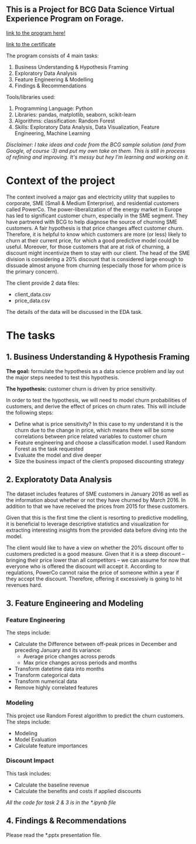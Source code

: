 ## This is a Project for BCG Data Science Virtual Experience Program on Forage.

[link to the program here!](https://www.theforage.com/virtual-internships/Tcz8gTtprzAS4xSoK?ref=dDsCRiLXErJmXtsZq)

[link to the certificate](https://forage-uploads-prod.s3.amazonaws.com/completion-certificates/BCG%20/Tcz8gTtprzAS4xSoK_BCG_dDsCRiLXErJmXtsZq_1691288193757_completion_certificate.pdf)

The program consists of 4 main tasks:
1. Business Understanding & Hypothesis Framing
2. Exploratory Data Analysis
3. Feature Engineering & Modelling
4. Findings & Recommendations

Tools/libraries used:
1. Programming Language: Python
2. Libraries: pandas, matplotlib, seaborn, scikit-learn
3. Algorithms: classification: Random Forest
4. Skills: Exploratory Data Analysis, Data Visualization, Feature Engineering, Machine Learning

*Disclaimer: I take ideas and code from the BCG sample solution (and from Google, of course :3) and put my own take on them.
This is still in process of refining and improving. It's messy but hey I'm learning and working on it.*

# Context of the project
The context involved a major gas and electricity utility that supplies to corporate, SME (Small & Medium Enterprise), and residential customers called PowerCo.
The power-liberalization of the energy market in Europe has led to significant customer churn, especially in the SME segment. 
They have partnered with BCG to help diagnose the source of churning SME customers. 
A fair hypothesis is that price changes affect customer churn. Therefore, it is helpful to know which customers are more (or less) likely to churn at their current price, 
for which a good predictive model could be useful. 
Moreover, for those customers that are at risk of churning, a discount might incentivize them to stay with our client. 
The head of the SME division is considering a 20% discount that is considered large enough to dissuade almost anyone from churning (especially those for whom price is the primary concern).

The client provide 2 data files:
- client_data.csv
- price_data.csv

The details of the data will be discussed in the EDA task.

# The tasks
## 1. Business Understanding & Hypothesis Framing

**The goal:** formulate the hypothesis as a data science problem and lay out the major steps needed to test this hypothesis.

**The hypothesis:** customer churn is driven by price sensitivity. 

In order to test the hypothesis, we will need to model churn probabilities of customers, and derive the effect of prices on churn rates. This will include the following steps:
- Define what is price sensitivity? In this case to my understand it is the churn due to the change in price, which means there will be some correlations between price related variables to customer churn
- Feature engineering and choose a classification model. I used Random Forest as the task requested
- Evaluate the model and dive deeper
- Size the business impact of the client’s proposed discounting strategy

## 2. Exploratoty Data Analysis

The dataset includes features of SME customers in January 2016 as well as the information about whether or not they have churned by March 2016. In addition to that we have received the prices from 2015 for these customers. 

Given that this is the first time the client is resorting to predictive modelling, it is beneficial to leverage descriptive statistics and visualization for extracting interesting insights from the provided data before diving into the model.

The client would like to have a view on whether the 20% discount offer to customers predicted is a good measure. Given that it is a steep discount – bringing their price lower than all competitors – we can assume for now that everyone who is offered the discount will accept it. According to regulations, PowerCo cannot raise the price of someone within a year if they accept the discount. Therefore, offering it excessively is going to hit revenues hard.

## 3. Feature Engineering and Modeling

### Feature Engineering

The steps include:
- Calculate the Difference between off-peak prices in December and preceding January and its variance:
  - Average price changes across perods
  - Max price changes across periods and months
- Transform datetime data into months
- Transform categorical data
- Transform numerical data
- Remove highly correlated features

### Modeling

This project use Random Forest algorithm to predict the churn customers. The steps include:
- Modeling
- Model Evaluation
- Calculate feature importances

### Discount Impact

This task includes:
- Calculate the baseline revenue
- Calculate the benefits and costs if applied discounts

*All the code for task 2 & 3 is in the \*.ipynb file*

## 4. Findings & Recommendations

Please read the *.pptx presentation file.

